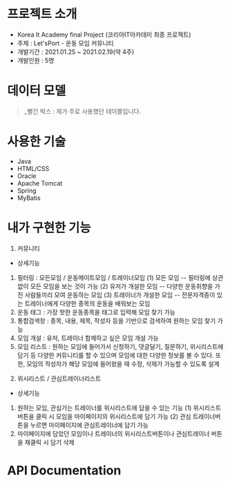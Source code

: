 # 프로젝트 소개

* Korea It Academy final Project (코리아IT아카데미 최종 프로젝트)
* 주제 : Let'sPort - 운동 모임 커뮤니티
* 개발기간 : 2021.01.25 ~ 2021.02.19(약 4주)
* 개발인원 : 5명

# 데이터 모델

> _빨간 박스 : 제가 주로 사용했던 테이블입니다.


# 사용한 기술

* Java
* HTML/CSS
* Oracle
* Apache Tomcat
* Spring
* MyBatis

# 내가 구현한 기능

1. 커뮤니티

* 상세기능
1) 필터링 : 모든모임 / 운동메이트모임 / 트레이너모임
(1) 모든 모임
-- 필터링에 상관없이 모든 모임을 보는 것이 가능
(2) 유저가 개설한 모임
-- 다양한 운동취향을 가진 사람들끼리 모여 운동하는 모임
(3) 트레이너가 개설한 모임
-- 전문자격증이 있는 트레이너에게 다양한 종목의 운동을
배워보는 모임
2) 운동 태그   : 가장 핫한 운동종목을 태그로 입력해 모임 찾기 가능
3) 통합검색창  : 종목, 내용, 제목, 작성자 등을 기반으로 검색하여 원하는 모임 찾기 가능
4) 모임 개설   : 유저, 트레이너 함께하고 싶은 모임 개설 가능
5) 모임 리스트 : 원하는 모임에 들어가서 신청하기, 댓글달기, 질문하기, 위시리스트에 담기 등 다양한 커뮤니티를
할 수 있으며 모임에 대한 다양한 정보를 볼 수 있다. 또한, 모임의 작성자가 해당 모임에 들어왔을 때 수정, 삭제가 가능할 수 있도록 설계


2. 위시리스트 / 관심트레이너리스트

* 상세기능
1) 원하는 모임, 관심가는 트레이너를 위시리스트에 담을 수 있는 기능
(1) 위시리스트버튼을 클릭 시 모임을 마이페이지의 위시리스트에 담기 가능
(2) 관심 트레이너버튼을 누르면 마이페이지에 관심트레이너에 담기 가능
2) 마이페이지에 담았던 모임이나 트레이너의 위시리스트버튼이나 관심트레이너 버튼을 재클릭 시 담기 삭제

  
# API Documentation

